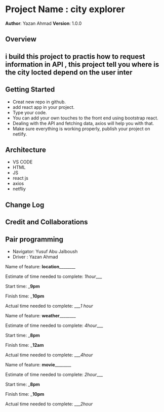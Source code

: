 # Project Name : city explorer

**Author**: Yazan Ahmad
**Version**: 1.0.0 

## Overview
## i build this project to practis how to request information  in API , this project tell you where is the city locted depend on the user inter 

## Getting Started
* Creat new repo in github.
* add react app in your project.
* Type your code.
* You can add your own touches to the front end using bootstrap react.
* Dealing with the API and fetching data, axios will help you with that.
* Make sure everything is working properly, publish your project on netlify.


## Architecture
* VS CODE 
* HTML
* JS
* react js
* axios
* netfliy


## Change Log
<!-- Use this area to document the iterative changes made to your application as each feature is successfully implemented. Use time stamps. Here's an example:

01-01-2001 4:59pm - Application now has a fully-functional express server, with a GET route for the location resource. -->

## Credit and Collaborations
<!-- Give credit (and a link) to other people or resources that helped you build this application. -->

## Pair programming 
* Navigator: Yusuf Abu Jalboush 
* Driver : Yazan Ahmad


Name of feature: ____________location____________________

Estimate of time needed to complete: _1hour____

Start time: ___9pm__

Finish time: ___10pm__

Actual time needed to complete: ____1 hour_

Name of feature: ____________weather____________________

Estimate of time needed to complete: _4hour____

Start time: ___8pm__

Finish time: ___12am__

Actual time needed to complete: ____4hour_

Name of feature: ____________movie____________________

Estimate of time needed to complete: _2hour____

Start time: ___8pm__

Finish time: ___10pm__

Actual time needed to complete: ____2hour_